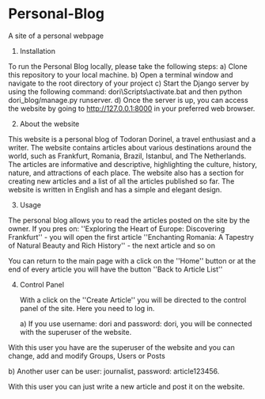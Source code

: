 # Personal-Blog
A site of a personal webpage

1. Installation

To run the Personal Blog locally, please take the following steps: a) Clone this repository to your local machine.
b) Open a terminal window and navigate to the root directory of your project
c) Start the Django server by using the following command: dori\Scripts\activate.bat and then python dori_blog/manage.py runserver. 
d) Once the server is up, you can access the website by going to http://127.0.0.1:8000 in your preferred web browser.

2. About the website
   
This website is a personal blog of Todoran Dorinel, a travel enthusiast and a writer. The website contains articles about various destinations around the world, such as Frankfurt, Romania, Brazil, Istanbul, and The Netherlands. The articles are informative and descriptive, highlighting the culture, history, nature, and attractions of each place. The website also has a section for creating new articles and a list of all the articles published so far. The website is written in English and has a simple and elegant design.

3. Usage
   
The personal blog allows you to read the articles posted on the site by the owner.
If you pres on:
''Exploring the Heart of Europe: Discovering Frankfurt'' - you will open the first article
''Enchanting Romania: A Tapestry of Natural Beauty and Rich History'' - the next article and so on

You can return to the main page with a click on the ''Home'' button or at the end of every article you will have the button ''Back to Article List''

4. Control Panel

   With a click on the ''Create Article'' you will be directed to the control panel of the site. Here you need to log in.

   a) If you use username: dori and password: dori, you will be connected with the superuser of the website.

With this user you have are the superuser of the website and you can change, add and modify Groups, Users or Posts

   b) Another user can be user: journalist, password: article123456. 

With this user you can just write a new article and post it on the website.
   
